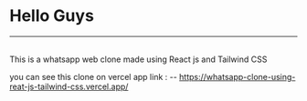 <h1>Hello Guys </h1>
<hr>
<br>
This is a whatsapp web clone made using React js and Tailwind CSS 

you can see this clone on vercel app 
link : -- https://whatsapp-clone-using-reat-js-tailwind-css.vercel.app/
